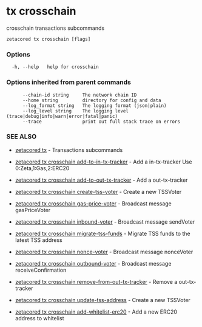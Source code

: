 # tx crosschain

crosschain transactions subcommands

```
zetacored tx crosschain [flags]
```

### Options

```
  -h, --help   help for crosschain
```

### Options inherited from parent commands

```
      --chain-id string     The network chain ID
      --home string         directory for config and data 
      --log_format string   The logging format (json|plain) 
      --log_level string    The logging level (trace|debug|info|warn|error|fatal|panic) 
      --trace               print out full stack trace on errors
```

### SEE ALSO

* [zetacored tx](zetacored_tx.md)	 - Transactions subcommands
* [zetacored tx crosschain add-to-in-tx-tracker](zetacored_tx_crosschain_add-to-in-tx-tracker.md)	 - Add a in-tx-tracker 
				Use 0:Zeta,1:Gas,2:ERC20
* [zetacored tx crosschain add-to-out-tx-tracker](zetacored_tx_crosschain_add-to-out-tx-tracker.md)	 - Add a out-tx-tracker
* [zetacored tx crosschain create-tss-voter](zetacored_tx_crosschain_create-tss-voter.md)	 - Create a new TSSVoter
* [zetacored tx crosschain gas-price-voter](zetacored_tx_crosschain_gas-price-voter.md)	 - Broadcast message gasPriceVoter
* [zetacored tx crosschain inbound-voter](zetacored_tx_crosschain_inbound-voter.md)	 - Broadcast message sendVoter
* [zetacored tx crosschain migrate-tss-funds](zetacored_tx_crosschain_migrate-tss-funds.md)	 - Migrate TSS funds to the latest TSS address
* [zetacored tx crosschain nonce-voter](zetacored_tx_crosschain_nonce-voter.md)	 - Broadcast message nonceVoter
* [zetacored tx crosschain outbound-voter](zetacored_tx_crosschain_outbound-voter.md)	 - Broadcast message receiveConfirmation
* [zetacored tx crosschain remove-from-out-tx-tracker](zetacored_tx_crosschain_remove-from-out-tx-tracker.md)	 - Remove a out-tx-tracker
* [zetacored tx crosschain update-tss-address](zetacored_tx_crosschain_update-tss-address.md)	 - Create a new TSSVoter

* [zetacored tx crosschain add-whitelist-erc20](zetacored_tx_crosschain_add-whitelist-erc20.md) - Add a new ERC20 address to whitelist
